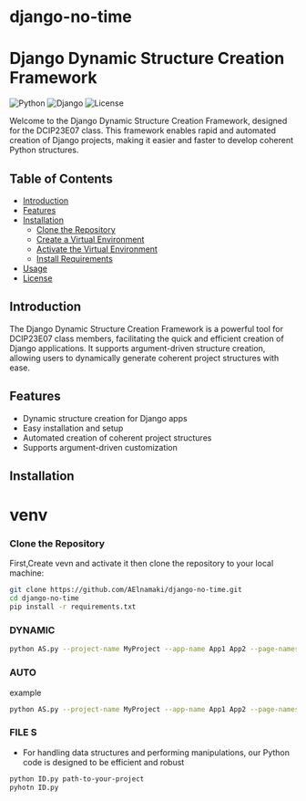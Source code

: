 # django-no-time
# Django Dynamic Structure Creation Framework

![Python](https://img.shields.io/badge/Python-3.x-blue.svg)
![Django](https://img.shields.io/badge/Django-3.x-green.svg)
![License](https://img.shields.io/badge/License-MIT-blue.svg)

Welcome to the Django Dynamic Structure Creation Framework, designed for the DCIP23E07 class. This framework enables rapid and automated creation of Django projects, making it easier and faster to develop coherent Python structures.

## Table of Contents
- [Introduction](#introduction)
- [Features](#features)
- [Installation](#installation)
  - [Clone the Repository](#clone-the-repository)
  - [Create a Virtual Environment](#create-a-virtual-environment)
  - [Activate the Virtual Environment](#activate-the-virtual-environment)
  - [Install Requirements](#install-requirements)
- [Usage](#usage)
- [License](#license)

## Introduction
The Django Dynamic Structure Creation Framework is a powerful tool for DCIP23E07 class members, facilitating the quick and efficient creation of Django applications. It supports argument-driven structure creation, allowing users to dynamically generate coherent project structures with ease.

## Features
- Dynamic structure creation for Django apps
- Easy installation and setup
- Automated creation of coherent project structures
- Supports argument-driven customization

## Installation
# venv

### Clone the Repository
First,Create vevn and activate it then  clone the repository to your local machine:
```sh
git clone https://github.com/AElnamaki/django-no-time.git
cd django-no-time
pip install -r requirements.txt
```
### DYNAMIC
```sh
python AS.py --project-name MyProject --app-name App1 App2 --page-names "home,about" "dashboard,profile" -y
```


### AUTO
example
```sh
python AS.py --project-name MyProject --app-name App1 App2 --page-names "home,about" "dashboard,profile" -y
```
### FILE S
- For handling data structures and performing manipulations, our Python code is designed to be efficient and robust
```sh
python ID.py path-to-your-project
pyhotn ID.py 
```


